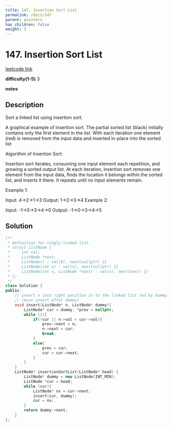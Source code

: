```yaml
---
title: 147. Insertion Sort List
permalink: /docs/147
parent: pointers
has_children: false
weight: 3
---
```

# 147. Insertion Sort List
[leetcode link](https://leetcode.com/problems/insertion-sort-list/)

**difficulty(1-5)** 
3

**notes**   


## Description

Sort a linked list using insertion sort.


A graphical example of insertion sort. The partial sorted list (black) initially contains only the first element in the list.
With each iteration one element (red) is removed from the input data and inserted in-place into the sorted list
 

Algorithm of Insertion Sort:

Insertion sort iterates, consuming one input element each repetition, and growing a sorted output list.
At each iteration, insertion sort removes one element from the input data, finds the location it belongs within the sorted list, and inserts it there.
It repeats until no input elements remain.

Example 1:

Input: 4->2->1->3
Output: 1->2->3->4
Example 2:

Input: -1->5->3->4->0
Output: -1->0->3->4->5

## Solution
```c++
/**
 * Definition for singly-linked list.
 * struct ListNode {
 *     int val;
 *     ListNode *next;
 *     ListNode() : val(0), next(nullptr) {}
 *     ListNode(int x) : val(x), next(nullptr) {}
 *     ListNode(int x, ListNode *next) : val(x), next(next) {}
 * };
 */
class Solution {
public:
    // insert n into right position in to the linked list led by dummy. 
    // (must insert after dummy)
    void insert(ListNode* n, ListNode* dummy){
        ListNode* cur = dummy, *prev = nullptr;
        while (1){
            if(!cur || n->val < cur->val){
                prev->next = n;
                n->next = cur;
                break;
            }
            else{
                prev = cur;
                cur = cur->next;
            }
        }
    }
    ListNode* insertionSortList(ListNode* head) {
        ListNode* dummy = new ListNode(INT_MIN);
        ListNode *cur = head;
        while (cur){
            ListNode* nx = cur->next;
            insert(cur, dummy);
            cur = nx;
        }
        return dummy->next;
    }
};
```

<!-- 
Default label
{: .label }

Blue label
{: .label .label-blue }

Stable
{: .label .label-green }

New release
{: .label .label-purple }

Coming soon
{: .label .label-yellow }

Deprecated
{: .label .label-red } -->
